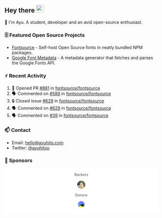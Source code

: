 ## Hey there <img src="https://media.giphy.com/media/hvRJCLFzcasrR4ia7z/giphy.gif" width="25" height="25">

📝 I'm Ayu. A student, developer and an avid open-source enthusiast.

### 🗄 Featured Open Source Projects

- [Fontsource](https://github.com/fontsource/fontsource) - Self-host Open Source fonts in neatly bundled NPM packages.
- [Google Font Metadata](https://github.com/fontsource/google-font-metadata) - A metadata generator that fetches and parses the Google Fonts API.

### ⚡ Recent Activity

<!--START_SECTION:activity-->

1. 💪 Opened PR [#881](https://github.com/fontsource/fontsource/pull/881) in [fontsource/fontsource](https://github.com/fontsource/fontsource)
2. 🗣 Commented on [#588](https://github.com/fontsource/fontsource/issues/588#issuecomment-1765054464) in [fontsource/fontsource](https://github.com/fontsource/fontsource)
3. 🔒 Closed issue [#629](https://github.com/fontsource/fontsource/issues/629) in [fontsource/fontsource](https://github.com/fontsource/fontsource)
4. 🗣 Commented on [#629](https://github.com/fontsource/fontsource/issues/629#issuecomment-1764570396) in [fontsource/fontsource](https://github.com/fontsource/fontsource)
5. 🗣 Commented on [#39](https://github.com/fontsource/fontsource/issues/39#issuecomment-1764567692) in [fontsource/fontsource](https://github.com/fontsource/fontsource)
<!--END_SECTION:activity-->

### 📫 Contact

- Email: hello@ayuhito.com
- Twitter: [@ayuhitoo](https://twitter.com/ayuhitoo)

### :sparkling_heart: Sponsors

<p align="center">
  <a href="https://cdn.jsdelivr.net/gh/ayuhito/ayuhito/sponsors.svg">
    <img src='https://raw.githubusercontent.com/ayuhito/ayuhito/master/sponsors.svg'/>
  </a>
</p>
